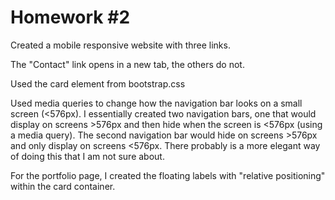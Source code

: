 # Homework #2

Created a mobile responsive website with three links.

The "Contact" link opens in a new tab, the others do not.

Used the card element from bootstrap.css

Used media queries to change how the navigation bar looks on a small screen (<576px).
I essentially created two navigation bars, one that would display on screens >576px and then hide when the screen is <576px (using a media query).
The second navigation bar would hide on screens >576px and only display on screens <576px.
There probably is a more elegant way of doing this that I am not sure about.

For the portfolio page, I created the floating labels with "relative positioning" within the card container.

